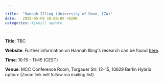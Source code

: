 ```yaml
---

title:  "Hannah Illing (University of Bonn, IZA)"
date:   2025-05-09 10:00:00 +0200
categories: #jekyll update

---
```


**Title**: TBC

**Website**: Further information on Hannah Illing's research can be found [here](https://www.hannahilling.eu/#research).

**Time**: 10:15 - 11:45  (CEST)

**Venue**: MCC Conference Room,
Torgauer Str. 12-15, 10829 Berlin
Hybrid option:
(Zoom link will follow via mailing list)

